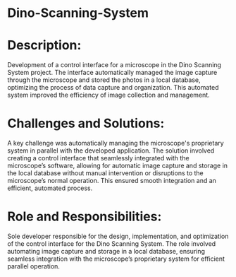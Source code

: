 # Dino-Scanning-System

# **Description**:

Development of a control interface for a microscope in the Dino Scanning System project. The interface automatically managed the image capture through the microscope and stored the photos in a local database, optimizing the process of data capture and organization. This automated system improved the efficiency of image collection and management.

# **Challenges and Solutions**:

A key challenge was automatically managing the microscope's proprietary system in parallel with the developed application. The solution involved creating a control interface that seamlessly integrated with the microscope’s software, allowing for automatic image capture and storage in the local database without manual intervention or disruptions to the microscope’s normal operation. This ensured smooth integration and an efficient, automated process.

# **Role and Responsibilities**:

Sole developer responsible for the design, implementation, and optimization of the control interface for the Dino Scanning System. The role involved automating image capture and storage in a local database, ensuring seamless integration with the microscope’s proprietary system for efficient parallel operation.
